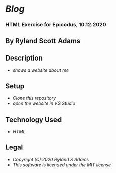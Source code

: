 # _Blog_
### HTML Exercise for Epicodus, 10.12.2020
## By Ryland Scott Adams
## Description 
* _shows a website about me_

## Setup
* _Clone this repository_ 
* _open the website in VS Studio_


## Technology Used 
* _HTML_

## Legal 
* _Copyright (C) 2020 Ryland S Adams_
* _This software is licensed under the MIT license_
